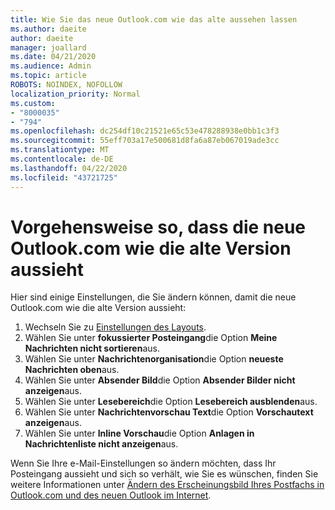 ```yaml
---
title: Wie Sie das neue Outlook.com wie das alte aussehen lassen
ms.author: daeite
author: daeite
manager: joallard
ms.date: 04/21/2020
ms.audience: Admin
ms.topic: article
ROBOTS: NOINDEX, NOFOLLOW
localization_priority: Normal
ms.custom:
- "8000035"
- "794"
ms.openlocfilehash: dc254df10c21521e65c53e478288938e0bb1c3f3
ms.sourcegitcommit: 55eff703a17e500681d8fa6a87eb067019ade3cc
ms.translationtype: MT
ms.contentlocale: de-DE
ms.lasthandoff: 04/22/2020
ms.locfileid: "43721725"
---
```

# <a name="how-to-make-the-new-outlookcom-look-like-the-old-version"></a>Vorgehensweise so, dass die neue Outlook.com wie die alte Version aussieht

Hier sind einige Einstellungen, die Sie ändern können, damit die neue Outlook.com wie die alte Version aussieht:

1. Wechseln Sie zu [Einstellungen des Layouts](https://outlook.live.com/mail/options/mail/layout).
1. Wählen Sie unter **fokussierter Posteingang**die Option **Meine Nachrichten nicht sortieren**aus.
1. Wählen Sie unter **Nachrichtenorganisation**die Option **neueste Nachrichten oben**aus.
1. Wählen Sie unter **Absender Bild**die Option **Absender Bilder nicht anzeigen**aus.
1. Wählen Sie unter **Lesebereich**die Option **Lesebereich ausblenden**aus.
1. Wählen Sie unter **Nachrichtenvorschau Text**die Option **Vorschautext anzeigen**aus.
1. Wählen Sie unter **Inline Vorschau**die Option **Anlagen in Nachrichtenliste nicht anzeigen**aus.

Wenn Sie Ihre e-Mail-Einstellungen so ändern möchten, dass Ihr Posteingang aussieht und sich so verhält, wie Sie es wünschen, finden Sie weitere Informationen unter [Ändern des Erscheinungsbild Ihres Postfachs in Outlook.com und des neuen Outlook im Internet](https://support.office.com/article/b41c2ecb-f23c-42b3-b7f8-659646d5e58c?wt.mc_id=Office_Outlook_com_Alchemy).